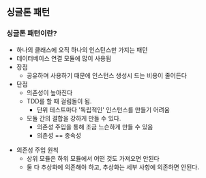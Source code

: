 ## 싱글톤 패턴

### 싱글톤 패턴이란?
- 하나의 클래스에 오직 하나의 인스턴스만 가지는 패턴
- 데이터베이스 연결 모듈에 많이 사용됨
- 장점
   - 공유하며 사용하기 때문에 인스턴스 생성시 드는 비용이 줄어든다
- 단점
   - 의존성이 높아진다
   - TDD를 할 때 걸림돌이 됨.
      - 단위 테스트마다 '독립적인' 인스턴스를 만들기 어려움
   - 모듈 간의 결합을 강하게 만들 수 있다.
      - 의존성 주입을 통해 조금 느슨하게 만들 수 있음
      - 의존성 == 종속성

* 의존성 주입 원칙
  - 상위 모듈은 하위 모듈에서 어떤 것도 가져오면 안된다
  - 둘 다 추상화에 의존해야 하고, 추상화는 세부 사항에 의존하면 안된다.


